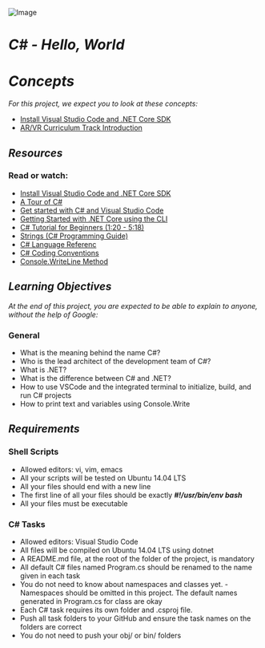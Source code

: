 ![Image](https://th.bing.com/th/id/OIP.BwaKqsnjDVi3cIf0Hns8JwHaEK?w=294&h=180&c=7&r=0&o=5&dpr=1.3&pid=1.7)
# ***C# - Hello, World***

# ***Concepts***
*For this project, we expect you to look at these concepts:*

- [Install Visual Studio Code and .NET Core SDK](https://intranet.atlasschool.com/concepts/927)
- [AR/VR Curriculum Track Introduction](https://intranet.atlasschool.com/concepts/928)

## ***Resources***
### Read or watch:

- [Install Visual Studio Code and .NET Core SDK]()
- [A Tour of C#](https://learn.microsoft.com/en-us/dotnet/csharp/tour-of-csharp/)
- [Get started with C# and Visual Studio Code](https://learn.microsoft.com/en-us/dotnet/core/tutorials/with-visual-studio-code?pivots=dotnet-8-0)
- [Getting Started with .NET Core using the CLI](https://learn.microsoft.com/en-us/dotnet/core/tutorials/with-visual-studio-code?pivots=dotnet-8-0)
- [C# Tutorial for Beginners (1:20 - 5:18)](https://www.youtube.com/watch?v=gfkTfcpWqAY&feature=youtu.be&t=1m20s)
- [Strings (C# Programming Guide)](https://learn.microsoft.com/en-us/dotnet/csharp/programming-guide/strings/)
- [C# Language Referenc](https://learn.microsoft.com/en-us/dotnet/csharp/language-reference/)
- [C# Coding Conventions](https://learn.microsoft.com/en-us/dotnet/csharp/fundamentals/coding-style/coding-conventions)
- [Console.WriteLine Method](https://learn.microsoft.com/en-us/dotnet/api/system.console.writeline?view=netframework-4.8)

## ***Learning Objectives***
*At the end of this project, you are expected to be able to explain to anyone, without the help of Google:*

### General
- What is the meaning behind the name C#?
- Who is the lead architect of the development team of C#?
- What is .NET?
- What is the difference between C# and .NET?
- How to use VSCode and the integrated terminal to initialize, build, and run C# projects
- How to print text and variables using Console.Write

## ***Requirements***
### Shell Scripts
- Allowed editors: vi, vim, emacs
- All your scripts will be tested on Ubuntu 14.04 LTS
- All your files should end with a new line
- The first line of all your files should be exactly 
  ***#!/usr/bin/env bash***
- All your files must be executable

### C# Tasks
- Allowed editors: Visual Studio Code
- All files will be compiled on Ubuntu 14.04 LTS using      dotnet
- A README.md file, at the root of the folder of the project, is mandatory
- All default C# files named Program.cs should be renamed to the name given in each task
- You do not need to know about namespaces and classes yet. - Namespaces should be omitted in this project. The default names generated in Program.cs for class are okay
- Each C# task requires its own folder and .csproj file. 
- Push all task folders to your GitHub and ensure the task names on the folders are correct
- You do not need to push your obj/ or bin/ folders
